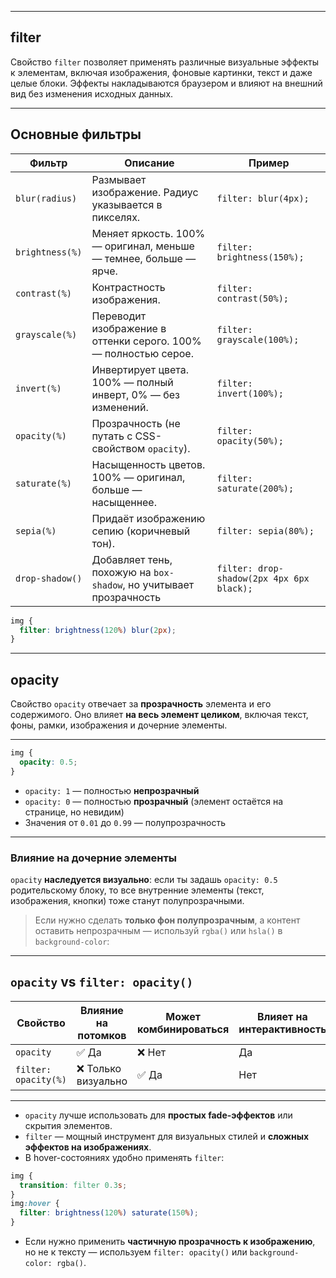 
---
## filter

Свойство `filter` позволяет применять различные визуальные эффекты к элементам, включая изображения, фоновые картинки, текст и даже целые блоки. Эффекты накладываются браузером и влияют на внешний вид без изменения исходных данных.

---

## Основные фильтры

| Фильтр          | Описание                                                           | Пример                                    |
| --------------- | ------------------------------------------------------------------ | ----------------------------------------- |
| `blur(radius)`  | Размывает изображение. Радиус указывается в пикселях.              | `filter: blur(4px);`                      |
| `brightness(%)` | Меняет яркость. 100% — оригинал, меньше — темнее, больше — ярче.   | `filter: brightness(150%);`               |
| `contrast(%)`   | Контрастность изображения.                                         | `filter: contrast(50%);`                  |
| `grayscale(%)`  | Переводит изображение в оттенки серого. 100% — полностью серое.    | `filter: grayscale(100%);`                |
| `invert(%)`     | Инвертирует цвета. 100% — полный инверт, 0% — без изменений.       | `filter: invert(100%);`                   |
| `opacity(%)`    | Прозрачность (не путать с CSS-свойством `opacity`).                | `filter: opacity(50%);`                   |
| `saturate(%)`   | Насыщенность цветов. 100% — оригинал, больше — насыщеннее.         | `filter: saturate(200%);`                 |
| `sepia(%)`      | Придаёт изображению сепию (коричневый тон).                        | `filter: sepia(80%);`                     |
| `drop-shadow()` | Добавляет тень, похожую на `box-shadow`, но учитывает прозрачность | `filter: drop-shadow(2px 4px 6px black);` |

```css
img {
  filter: brightness(120%) blur(2px);
}
```

---
## opacity

Свойство `opacity` отвечает за **прозрачность** элемента и его содержимого. Оно влияет **на весь элемент целиком**, включая текст, фоны, рамки, изображения и дочерние элементы.

---
```css
img {
  opacity: 0.5;
}
```

- `opacity: 1` — полностью **непрозрачный**
- `opacity: 0` — полностью **прозрачный** (элемент остаётся на странице, но невидим)
- Значения от `0.01` до `0.99` — полупрозрачность

---
### Влияние на дочерние элементы

`opacity` **наследуется визуально**: если ты задашь `opacity: 0.5` родительскому блоку, то все внутренние элементы (текст, изображения, кнопки) тоже станут полупрозрачными.

>Если нужно сделать **только фон полупрозрачным**, а контент оставить непрозрачным — используй `rgba()` или `hsla()` в `background-color`:
---
## `opacity` vs `filter: opacity()`

| Свойство             | Влияние на потомков | Может комбинироваться | Влияет на интерактивность |
| -------------------- | ------------------- | --------------------- | ------------------------- |
| `opacity`            | ✅ Да                | ❌ Нет                 | Да                        |
| `filter: opacity(%)` | ❌ Только визуально  | ✅ Да                  | Нет                       |

---
- `opacity` лучше использовать для **простых fade-эффектов** или скрытия элементов.
- `filter` — мощный инструмент для визуальных стилей и **сложных эффектов на изображениях**.
- В hover-состояниях удобно применять `filter`:
``` css
img {
  transition: filter 0.3s;
}
img:hover {
  filter: brightness(120%) saturate(150%);
}
```
- Если нужно применить **частичную прозрачность к изображению**, но не к тексту — используем `filter: opacity()` или `background-color: rgba()`.